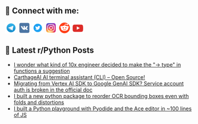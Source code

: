 ## 🔎 Connect with me:
[<img src="https://github.com/bullbesh/bullbesh/blob/main/images/Telegram.png" width="32" height="32" />](https://t.me/bullbesh)
[<img src="https://github.com/bullbesh/bullbesh/blob/main/images/VK.png" width="32" height="32" />](https://vk.com/bullbesh)
[<img src="https://github.com/bullbesh/bullbesh/blob/main/images/Twitter.png" width="32" height="32" />](https://twitter.com/bullbesh1)
[<img src="https://github.com/bullbesh/bullbesh/blob/main/images/Instagram.png" width="32" height="32" />](https://www.instagram.com/bullbesh)
[<img src="https://github.com/bullbesh/bullbesh/blob/main/images/Reddit.png" width="32" height="32" />](https://www.reddit.com/user/bullbesh)
[<img src="https://github.com/bullbesh/bullbesh/blob/main/images/YouTube.png" width="32" height="32" />](https://www.youtube.com/channel/UCtfjRs6uzgq5mfm8S06WTcg)

## 📕 Latest r/Python Posts
<!-- BLOG-POST-LIST:START -->
- [I wonder what kind of 10x engineer decided to make the &quot;-&gt; type&quot; in functions a suggestion](https://www.reddit.com/r/Python/comments/1lnijsf/i_wonder_what_kind_of_10x_engineer_decided_to/)
- [CarthageAI AI terminal assistant &lpar;CLI&rpar; – Open Source!](https://www.reddit.com/r/Python/comments/1lnijck/carthageai_ai_terminal_assistant_cli_open_source/)
- [Migrating from Vertex AI SDK to Google GenAI SDK? Service account auth is broken in the official doc](https://www.reddit.com/r/Python/comments/1lnhgvi/migrating_from_vertex_ai_sdk_to_google_genai_sdk/)
- [I built a new python package to reorder OCR bounding boxes even with folds and distortions](https://www.reddit.com/r/Python/comments/1lnf9f6/i_built_a_new_python_package_to_reorder_ocr/)
- [I built a Python playground with Pyodide and the Ace editor in ~100 lines of JS](https://www.reddit.com/r/Python/comments/1lnautw/i_built_a_python_playground_with_pyodide_and_the/)
<!-- BLOG-POST-LIST:END -->
